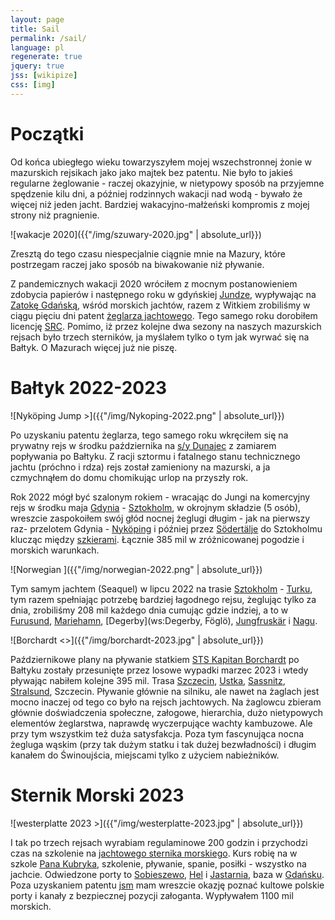 ```yaml
---
layout: page
title: Sail
permalink: /sail/
language: pl
regenerate: true
jquery: true
jss: [wikipize]
css: [img]
---
```


# Początki

Od końca ubiegłego wieku towarzyszyłem mojej wszechstronnej żonie w mazurskich
rejsikach jako jako majtek bez patentu. Nie było to jakieś regularne żeglowanie -
raczej okazyjnie, w nietypowy sposób na przyjemne spędzenie kilu dni, a
później rodzinnych wakacji nad wodą - bywało że więcej niż jeden jacht. Bardziej
wakacyjno-małżeński kompromis z mojej strony niż pragnienie.

![wakacje 2020]({{"/img/szuwary-2020.jpg" | absolute_url}})

Zresztą do tego czasu niespecjalnie ciągnie mnie na Mazury, które postrzegam raczej
jako sposób na biwakowanie niż pływanie.

Z pandemicznych wakacji 2020 wróciłem z mocnym postanowieniem zdobycia papierów
i następnego roku w gdyńskiej [Jundze][junga], wypływając na [Zatokę
Gdańską](w:Zatoka_Gdańska), wśród morskich jachtów, razem z Witkiem zrobiliśmy
w ciągu pięciu dni patent [żeglarza jachtowego](w:żeglarz_jachtowy).  Tego
samego roku dorobiłem licencję [SRC](w:). Pomimo, iż przez kolejne dwa sezony
na naszych mazurskich rejsach było trzech sterników, ja myślałem tylko o tym
jak wyrwać się na Bałtyk. O Mazurach więcej już nie piszę.

# Bałtyk 2022-2023

![Nyköping Jump >]({{"/img/Nykoping-2022.png" | absolute_url}})

Po uzyskaniu patentu żeglarza, tego samego roku wkręciłem się na prywatny rejs
w środku października na [s/y Dunajec](g:) z zamiarem popływania po Bałtyku. Z
racji sztormu i fatalnego stanu technicznego jachtu (próchno i rdza) rejs
został zamieniony na mazurski, a ja czmychnąłem do domu chomikując urlop na
przyszły rok.

Rok 2022 mógł być szalonym rokiem - wracając do Jungi na komercyjny rejs w
środku maja [Gdynia](w:) - [Sztokholm](w:), w okrojnym składzie (5 osób),
wreszcie zaspokoiłem swój głód nocnej żeglugi długim - jak na pierwszy raz-
przelotem Gdynia - [Nyköping](w:) i później przez [Södertälje](w:) do
Sztokholmu klucząc między [szkierami](w:szkier). Łącznie 385 mil w
zróżnicowanej pogodzie i morskich warunkach.

![Norwegian ]({{"/img/norwegian-2022.png" | absolute_url}})

Tym samym jachtem (Seaquel) w lipcu 2022 na trasie [Sztokholm](w:) - [Turku](w:),
tym razem spełniając potrzebę bardziej łagodnego rejsu, żeglując tylko za dnia,
zrobiliśmy 208 mil każdego dnia cumując gdzie indziej, a to w [Furusund](ws:),
[Mariehamn](w:), [Degerby](ws:Degerby, Föglö),
[Jungfruskär](https://goo.gl/maps/4YV6tmY71vzCpx139) i
[Nagu](https://goo.gl/maps/Uj5jaDvc2MUbGScE8).


![Borchardt <>]({{"/img/borchardt-2023.jpg" | absolute_url}})

Październikowe plany na pływanie statkiem [STS Kapitan Borchardt](w:) po
Bałtyku zostały przesunięte przez losowe wypadki marzec 2023 i wtedy pływając
nabiłem kolejne 395 mil. Trasa [Szczecin](w:), [Ustka](w:), [Sassnitz](w:),
[Stralsund](w:), Szczecin. Pływanie głównie na silniku, ale nawet na żaglach jest
mocno inaczej od tego co było na rejsch jachtowych. Na żaglowcu zbieram głównie
doświadczenia społeczne, załogowe, hierarchia, dużo nietypowych elementów
żeglarstwa, naprawdę wyczerpujące wachty kambuzowe. Ale przy tym wszystkim też
duża satysfakcja. Poza tym fascynująca nocna żegluga wąskim (przy tak dużym
statku i tak dużej bezwładności) i długim kanałem do Świnoujścia, miejscami
tylko z użyciem nabieżników.

# Sternik Morski 2023

![westerplatte 2023 >]({{"/img/westerplatte-2023.jpg" | absolute_url}})

I tak po trzech rejsach wyrabiam regulaminowe 200 godzin i przychodzi czas na
szkolenie na [jachtowego sternika morskiego][jsm]. Kurs robię na w szkole [Pana
Kubryka][kubryk], szkolenie, pływanie, spanie, posiłki - wszystko na jachcie.
Odwiedzone porty to [Sobieszewo](w:), [Hel](w:) i [Jastarnia](w:), baza w
[Gdańsku](w:Gdańsk). Poza uzyskaniem patentu [jsm][jsm] mam wreszcie okazję
poznać kultowe polskie porty i kanały z bezpiecznej pozycji załoganta.
Wypływałem 1100 mil morskich.


[junga]: http://junga.pl/
[jsm]: https://pl.wikipedia.org/wiki/Jachtowy_sternik_morski
[kubryk]: http://kubryk.pl/
